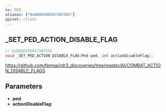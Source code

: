 ```yaml
---
ns: PED
aliases: ["0xB8DE69D9473B7593"]
apiset: client
---
```

## _SET_PED_ACTION_DISABLE_FLAG

```c
// 0xB8DE69D9473B7593
void _SET_PED_ACTION_DISABLE_FLAG(Ped ped, int actionDisableFlag);
```

https://github.com/femga/rdr3_discoveries/tree/master/AI/COMBAT_ACTION_DISABLE_FLAGS

## Parameters
* **ped**:
* **actionDisableFlag**: